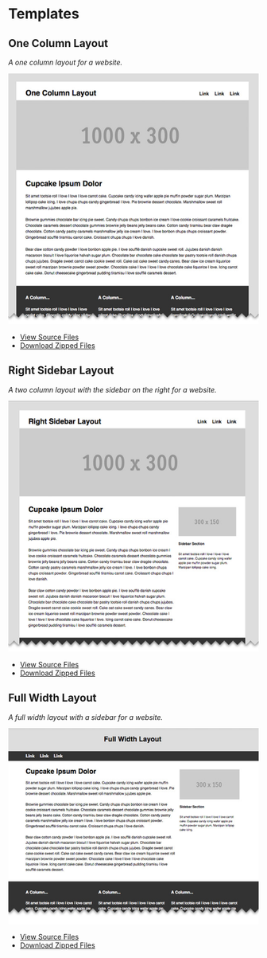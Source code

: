Templates
=========

One Column Layout
-----------------

*A one column layout for a website.*

![One Column Layout Screenshot](screenshots/one-column.jpg)

* [View Source Files](one-column/)
* [Download Zipped Files]()

Right Sidebar Layout
--------------------

*A two column layout with the sidebar on the right for a website.*

![Right Sidebar Layout Screenshot](screenshots/right-sidebar.jpg)

* [View Source Files](right-sidebar/)
* [Download Zipped Files]()

Full Width Layout
-----------------

*A full width layout with a sidebar for a website.*

![Full Width Layout Screenshot](screenshots/full-width.jpg)

* [View Source Files](full-width/)
* [Download Zipped Files]()